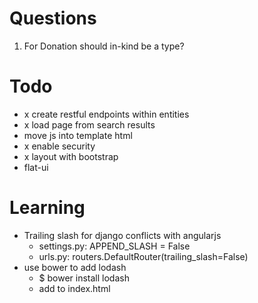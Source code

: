 
Questions
=========
1. For Donation should in-kind be a type?


Todo
====
* x create restful endpoints within entities
* x load page from search results
* move js into template html
* x enable security
* x layout with bootstrap
* flat-ui


Learning
========
* Trailing slash for django conflicts with angularjs
  * settings.py: APPEND_SLASH = False
  * urls.py: routers.DefaultRouter(trailing_slash=False)
* use bower to add lodash
  * $ bower install lodash
  * add to index.html

